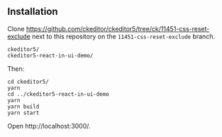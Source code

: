 ## Installation

Clone https://github.com/ckeditor/ckeditor5/tree/ck/11451-css-reset-exclude next to this repository on the `11451-css-reset-exclude` branch.

```
ckeditor5/
ckeditor5-react-in-ui-demo/
```

Then:

```
cd ckeditor5/
yarn
cd ../ckeditor5-react-in-ui-demo
yarn
yarn build
yarn start
```

Open http://localhost:3000/.